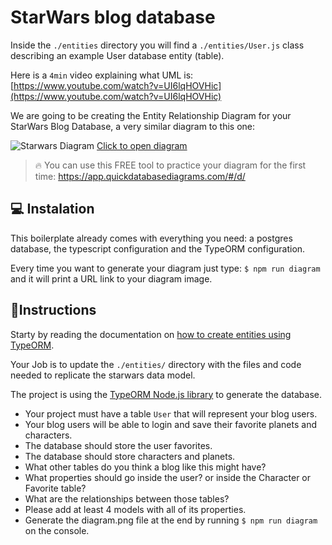 # StarWars blog database

Inside the `./entities` directory you will find a `./entities/User.js` class describing an example User database entity (table).

Here is a `4min` video explaining what UML is: [https://www.youtube.com/watch?v=UI6lqHOVHic](https://www.youtube.com/watch?v=UI6lqHOVHic)

We are going to be creating the Entity Relationship Diagram for your StarWars Blog Database, a very similar diagram to this one:

![Starwars Diagram](https://github.com/breatheco-de/exercise-starwars-data-modeling/blob/master/assets/example.png?raw=true)
[Click to open diagram](https://app.quickdatabasediagrams.com/#/d/LxNXQZ)

> 🔥 You can use this FREE tool to practice your diagram for the first time: https://app.quickdatabasediagrams.com/#/d/

## 💻 Instalation

This boilerplate already comes with everything you need: a postgres database, the typescript configuration and the TypeORM configuration.

Every time you want to generate your diagram just type: `$ npm run diagram` and it will print a URL link to your diagram image.

## 📝Instructions

Starty by reading the documentation on [how to create entities using TypeORM](https://typeorm.io/#/entities).

Your Job is to update the `./entities/` directory with the files and code needed to replicate the starwars data model.

The project is using the [TypeORM Node.js library](https://typeorm.io/#/) to generate the database.

- Your project must have a table `User` that will represent your blog users.
- Your blog users will be able to login and save their favorite planets and characters.
- The database should store the user favorites.
- The database should store characters and planets.
- What other tables do you think a blog like this might have?
- What properties should go inside the user? or inside the Character or Favorite table?
- What are the relationships between those tables?
- Please add at least 4 models with all of its properties.
- Generate the diagram.png file at the end by running `$ npm run diagram` on the console.


